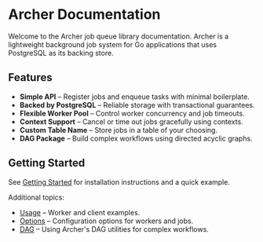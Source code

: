 # Archer Documentation

Welcome to the Archer job queue library documentation. Archer is a lightweight background job system for Go applications that uses PostgreSQL as its backing store.

## Features

- **Simple API** – Register jobs and enqueue tasks with minimal boilerplate.
- **Backed by PostgreSQL** – Reliable storage with transactional guarantees.
- **Flexible Worker Pool** – Control worker concurrency and job timeouts.
- **Context Support** – Cancel or time out jobs gracefully using contexts.
- **Custom Table Name** – Store jobs in a table of your choosing.
- **DAG Package** – Build complex workflows using directed acyclic graphs.

## Getting Started

See [Getting Started](getting-started.md) for installation instructions and a quick example.

Additional topics:

- [Usage](usage.md) – Worker and client examples.
- [Options](options.md) – Configuration options for workers and jobs.
- [DAG](dag.md) – Using Archer's DAG utilities for complex workflows.

